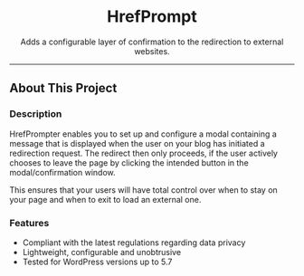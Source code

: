 <div style="text-align: center"><h1>HrefPrompt</h1></div>

<p style="text-align: center">Adds a configurable layer of confirmation to the redirection to external websites.</p>

<hr>

## About This Project
### Description
HrefPrompter enables you to set up and configure a modal containing a message that is displayed when the user on your blog has initiated a redirection request. The redirect then only proceeds, if the user actively chooses to leave the page by clicking the intended button in the modal/confirmation window.

This ensures that your users will have total control over when to stay on your page and when to exit to load an external one.

### Features
* Compliant with the latest regulations regarding data privacy
* Lightweight, configurable and unobtrusive
* Tested for WordPress versions up to 5.7
